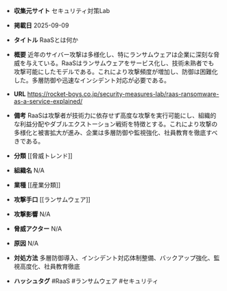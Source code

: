 - **収集元サイト**
セキュリティ対策Lab

- **掲載日**
2025-09-09

- **タイトル**
RaaSとは何か

- **概要**
近年のサイバー攻撃は多様化し、特にランサムウェアは企業に深刻な脅威を与えている。RaaSはランサムウェアをサービス化し、技術未熟者でも攻撃可能にしたモデルである。これにより攻撃頻度が増加し、防御は困難化した。多層防御や迅速なインシデント対応が必要である。

- **URL**
https://rocket-boys.co.jp/security-measures-lab/raas-ransomware-as-a-service-explained/

- **備考**
RaaSは攻撃者が技術力に依存せず高度な攻撃を実行可能にし、組織的な利益分配やダブルエクストーション戦術を特徴とする。これにより攻撃の多様化と被害拡大が進み、企業は多層防御や監視強化、社員教育を徹底すべきである。

- **分類**
[[脅威トレンド]]

- **組織名**
N/A

- **業種**
[[産業分類]]

- **攻撃手口**
[[ランサムウェア]]

- **攻撃影響**
N/A

- **脅威アクター**
N/A

- **原因**
N/A

- **対処方法**
多層防御導入、インシデント対応体制整備、バックアップ強化、監視高度化、社員教育徹底

- **ハッシュタグ**
#RaaS #ランサムウェア #セキュリティ
